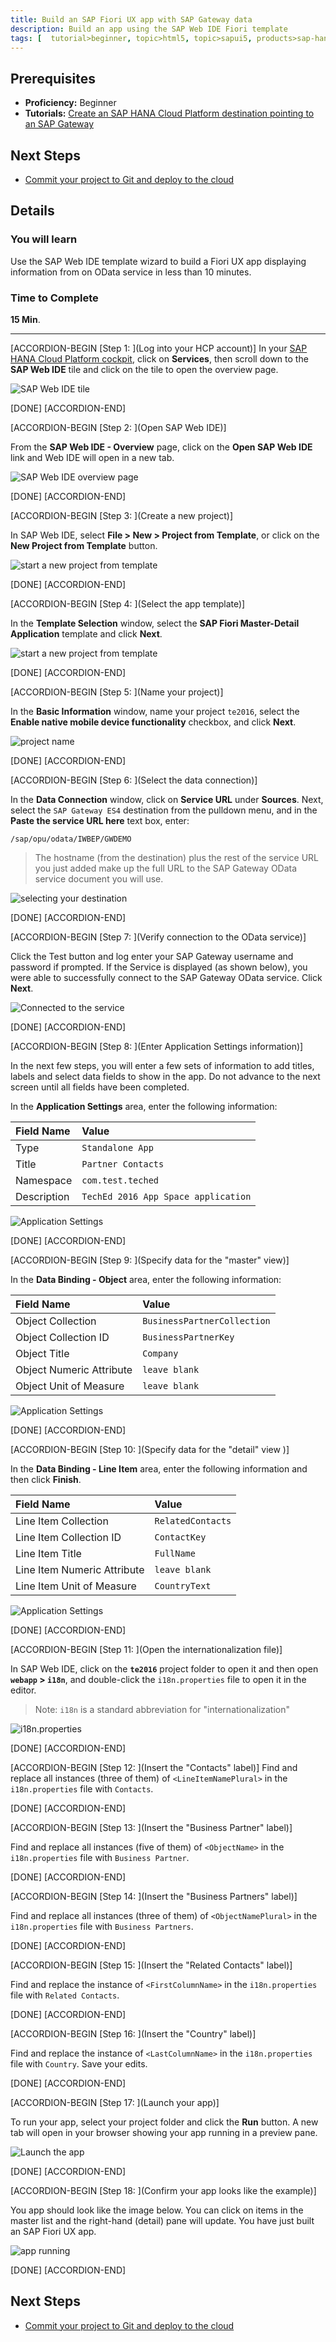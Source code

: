 ```yaml
---
title: Build an SAP Fiori UX app with SAP Gateway data
description: Build an app using the SAP Web IDE Fiori template
tags: [  tutorial>beginner, topic>html5, topic>sapui5, products>sap-hana-cloud-platform, products>sap-web-ide ]
---
```


## Prerequisites  
 - **Proficiency:** Beginner
 - **Tutorials:** [Create an SAP HANA Cloud Platform destination pointing to an SAP Gateway](http://go.sap.com/developer/tutorials/teched-2016-3.html)

## Next Steps
 - [Commit your project to Git and deploy to the cloud](http://go.sap.com/developer/tutorials/teched-2016-5.html)

## Details
### You will learn  
Use the SAP Web IDE template wizard to build a Fiori UX app displaying information from on OData service in less than 10 minutes.

### Time to Complete
**15 Min**.

---

[ACCORDION-BEGIN [Step 1: ](Log into your HCP account)]
In your [SAP HANA Cloud Platform cockpit](https://account.hanatrial.ondemand.com/cockpit), click on **Services**, then scroll down to the **SAP Web IDE** tile and click on the tile to open the overview page.

![SAP Web IDE tile](te-2016-4-01.png)

[DONE]
[ACCORDION-END]

[ACCORDION-BEGIN [Step 2: ](Open SAP Web IDE)]
  
From the **SAP Web IDE - Overview** page, click on the **Open SAP Web IDE** link and Web IDE will open in a new tab.

![SAP Web IDE overview page](te-2016-4-02.png)

[DONE]
[ACCORDION-END]

[ACCORDION-BEGIN [Step 3: ](Create a new project)]

In SAP Web IDE, select **File > New > Project from Template**, or click on the **New Project from Template** button.

![start a new project from template](te-2016-4-03.png)

[DONE]
[ACCORDION-END]

[ACCORDION-BEGIN [Step 4: ](Select the app template)]

In the **Template Selection** window, select the **SAP Fiori Master-Detail Application** template and click **Next**.

![start a new project from template](te-2016-4-04.png)

[DONE]
[ACCORDION-END]

[ACCORDION-BEGIN [Step 5: ](Name your project)]

In the **Basic Information** window, name your project `te2016`, select the **Enable native mobile device functionality** checkbox, and click **Next**.

![project name](te-2016-4-05.png)

[DONE]
[ACCORDION-END]

[ACCORDION-BEGIN [Step 6: ](Select the data connection)]

In the **Data Connection** window, click on **Service URL** under **Sources**. Next, select the `SAP Gateway ES4` destination from the pulldown menu, and in the **Paste the service URL here** text box, enter: 

```
/sap/opu/odata/IWBEP/GWDEMO
```

> The hostname (from the destination) plus the rest of the service URL you just added make up the full URL to the SAP Gateway OData service document you will use.

![selecting your destination](te-2016-4-06.png)

[DONE]
[ACCORDION-END]

[ACCORDION-BEGIN [Step 7: ](Verify connection to the OData service)]

Click the Test button and log enter your SAP Gateway username and password if prompted. If the Service is displayed (as shown below), you were able to successfully connect to the SAP Gateway OData service. Click **Next**.

![Connected to the service](te-2016-4-07.png)

[DONE]
[ACCORDION-END]

[ACCORDION-BEGIN [Step 8: ](Enter Application Settings information)]

In the next few steps, you will enter a few sets of information to add titles, labels and select data fields to show in the app. Do not advance to the next screen until all fields have been completed.

In the **Application Settings** area, enter the following information: 


Field Name     | Value
:------------- | :-------------
Type           | `Standalone App`
Title          | `Partner Contacts`
Namespace      | `com.test.teched`
Description    | `TechEd 2016 App Space application`

![Application Settings](te-2016-4-08.png)

[DONE]
[ACCORDION-END]

[ACCORDION-BEGIN [Step 9: ](Specify data for the "master" view)]

In the **Data Binding - Object** area, enter the following information: 

Field Name                | Value
:------------------------ | :-------------
Object Collection         | `BusinessPartnerCollection`
Object Collection ID      | `BusinessPartnerKey`
Object Title              | `Company`
Object Numeric Attribute  | `leave blank`
Object Unit of Measure    | `leave blank`

![Application Settings](te-2016-4-09.png)

[DONE]
[ACCORDION-END]

[ACCORDION-BEGIN [Step 10: ](Specify data for the "detail" view )]

In the **Data Binding - Line Item** area, enter the following information and then click **Finish**.


Field Name                   | Value
:--------------------------- | :-------------
Line Item Collection         | `RelatedContacts`
Line Item Collection ID      | `ContactKey`
Line Item Title              | `FullName`
Line Item Numeric Attribute  | `leave blank`
Line Item Unit of Measure    | `CountryText`

![Application Settings](te-2016-4-10.png)

[DONE]
[ACCORDION-END]


[ACCORDION-BEGIN [Step 11: ](Open the internationalization file)]

In SAP Web IDE, click on the **`te2016`** project folder to open it and then open **`webapp` > `i18n`**, and double-click the `i18n.properties` file to open it in the editor. 

> Note: `i18n` is a standard abbreviation for "internationalization"

![i18n.properties](te-2016-4-13.png)

[DONE]
[ACCORDION-END]


[ACCORDION-BEGIN [Step 12: ](Insert the "Contacts" label)]
Find and replace all instances (three of them) of `<LineItemNamePlural>` in the `i18n.properties` file with `Contacts`.

[DONE]
[ACCORDION-END]

[ACCORDION-BEGIN [Step 13: ](Insert the "Business Partner" label)]

Find and replace all instances (five of them) of `<ObjectName>` in the `i18n.properties` file with `Business Partner`.

[DONE]
[ACCORDION-END]

[ACCORDION-BEGIN [Step 14: ](Insert the "Business Partners" label)]

Find and replace all instances (three of them) of `<ObjectNamePlural>` in the `i18n.properties` file with `Business Partners`.

[DONE]
[ACCORDION-END]

[ACCORDION-BEGIN [Step 15: ](Insert the "Related Contacts" label)]

Find and replace the instance of `<FirstColumnName>` in the `i18n.properties` file with `Related Contacts`.

[DONE]
[ACCORDION-END]

[ACCORDION-BEGIN [Step 16: ](Insert the "Country" label)]

Find and replace the instance of `<LastColumnName>` in the `i18n.properties` file with `Country`. Save your edits.

[DONE]
[ACCORDION-END]

[ACCORDION-BEGIN [Step 17: ](Launch your app)]

To run your app, select your project folder and click the **Run** button. A new tab will open in your browser showing your app running in a preview pane.

![Launch the app](te-2016-4-11.png)

[DONE]
[ACCORDION-END]

[ACCORDION-BEGIN [Step 18: ](Confirm your app looks like the example)]

You app should look like the image below. You can click on items in the master list and the right-hand (detail) pane will update. You have just built an SAP Fiori UX app.

![app running](te-2016-4-12.png)

[DONE]
[ACCORDION-END]

## Next Steps
 - [Commit your project to Git and deploy to the cloud](http://go.sap.com/developer/tutorials/teched-2016-5.html)
